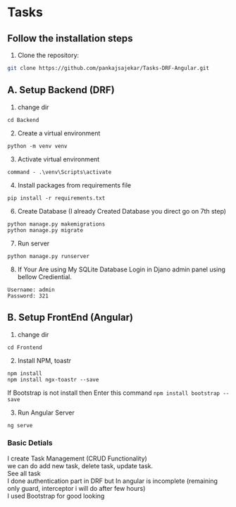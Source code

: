 # Tasks

## Follow the installation steps

1. Clone the repository:

```bash
git clone https://github.com/pankajsajekar/Tasks-DRF-Angular.git
```

## A. Setup Backend (DRF)
1. change dir
```
cd Backend
```

2. Create a virtual environment
```
python -m venv venv

```
3. Activate virtual environment
```
command - .\venv\Scripts\activate
```
4. Install packages from requirements file
```
pip install -r requirements.txt
```

6. Create Database (I already Created Database you direct go on 7th step)
```
python manage.py makemigrations
python manage.py migrate
```
7. Run server
```
python manage.py runserver
```
8. If Your Are using My SQLite Database
Login in Djano admin panel using bellow Crediential.
```
Username: admin
Password: 321
```


## B. Setup FrontEnd (Angular)

1. change dir
```
cd Frontend
```

2. Install NPM, toastr
```
npm install
npm install ngx-toastr --save
```
If Bootstrap is not install then Enter this command `npm install bootstrap --save`

3. Run Angular Server
```
ng serve
```


### Basic Detials
I create Task Management (CRUD Functionality) <br>
we can do add new task, delete task, update task. <br>
See all task <br>
I done authentication part in DRF but In angular is incomplete (remaining only guard, interceptor i will do after few hours) <br>
I used Bootstrap for good looking <br>
